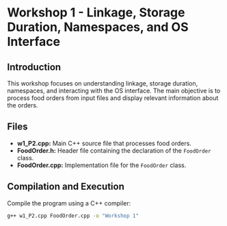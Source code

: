 # Workshop 1 - Linkage, Storage Duration, Namespaces, and OS Interface

## Introduction

This workshop focuses on understanding linkage, storage duration, namespaces, and interacting with the OS interface. The main objective is to process food orders from input files and display relevant information about the orders.

## Files

- **w1_P2.cpp:** Main C++ source file that processes food orders.
- **FoodOrder.h:** Header file containing the declaration of the `FoodOrder` class.
- **FoodOrder.cpp:** Implementation file for the `FoodOrder` class.

## Compilation and Execution

Compile the program using a C++ compiler:

```bash
g++ w1_P2.cpp FoodOrder.cpp -o "Workshop 1"

